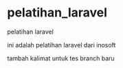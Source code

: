# pelatihan_laravel
pelatihan laravel

ini adalah pelatihan laravel dari inosoft

tambah kalimat untuk tes branch baru